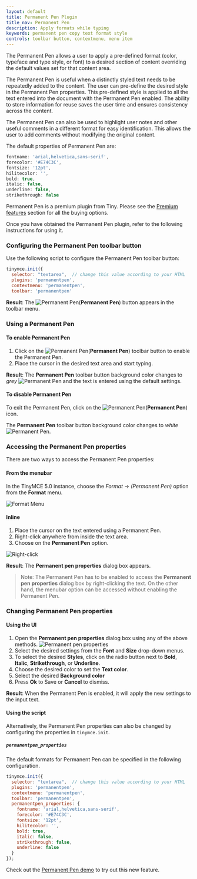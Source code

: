 ```yaml
---
layout: default
title: Permanent Pen Plugin
title_nav: Permanent Pen
description: Apply formats while typing
keywords: permanent pen copy text format style
controls: toolbar button, contextmenu, menu item
---
```


The Permanent Pen allows a user to apply a pre-defined format (color, typeface and type style, or font) to a desired section of content overriding the default values set for that content area.

The Permanent Pen is useful when a distinctly styled text needs to be repeatedly added to the content. The user can pre-define the desired style in the Permanent Pen properties. This pre-defined style is applied to all the text entered into the document with the Permanent Pen enabled. The ability to store information for reuse saves the user time and ensures consistency across the content.

The Permanent Pen can also be used to highlight user notes and other useful comments in a different format for easy identification. This allows the user to add comments without modifying the original content.

The default properties of Permanent Pen are:

```js
fontname: 'arial,helvetica,sans-serif',
forecolor: '#E74C3C',
fontsize: '12pt',
hilitecolor: '',
bold: true,
italic: false,
underline: false,
strikethrough: false
```

Permanent Pen is a premium plugin from Tiny. Please see the [Premium features]({{site.baseurl}}/enterprise/permanentpen/) section for all the buying options.

Once you have obtained the Permanent Pen plugin, refer to the following instructions for using it.

### Configuring the Permanent Pen toolbar button

Use the following script to configure the Permanent Pen toolbar button:

```js
tinymce.init({
  selector: "textarea",  // change this value according to your HTML
  plugins: 'permanentpen',
  contextmenu: 'permanentpen',
  toolbar: 'permanentpen'
```
**Result**:
The ![**Permanent Pen**]({{site.baseurl}}/images/pp-disabled.png)(**Permanent Pen**) button appears in the toolbar menu.

### Using a Permanent Pen

#### To enable Permanent Pen

1. Click on the ![**Permanent Pen**]({{site.baseurl}}/images/pp-disabled.png)(**Permanent Pen**) toolbar button to enable the Permanent Pen.
2. Place the cursor in the desired text area and start typing.

**Result**:
The **Permanent Pen** toolbar button background color changes to _grey_ ![**Permanent Pen**]({{site.baseurl}}/images/pp-enabled.png) and the text is entered using the default settings.

#### To disable Permanent Pen

To exit the Permanent Pen, click on the ![**Permanent Pen**]({{site.baseurl}}/images/pp-enabled.png)(**Permanent Pen**) icon.

The **Permanent Pen** toolbar button background color changes to _white_ ![**Permanent Pen**]({{site.baseurl}}/images/pp-disabled.png).

### Accessing the Permanent Pen properties

There are two ways to access the Permanent Pen properties:

#### From the menubar

In the TinyMCE 5.0 instance, choose the *Format* -> *(Permanent Pen)* option from the **Format** menu.

![Format Menu]({{site.baseurl}}/images/formatmenu.png)

#### Inline

1. Place the cursor on the text entered using a Permanent Pen.
2. Right-click anywhere from inside the text area.
3. Choose on the **Permanent Pen** option.

![Right-click]({{site.baseurl}}/images/right-click.png)

**Result**:
The **Permanent pen properties** dialog box appears.

> Note: The Permanent Pen has to be enabled to access the **Permanent pen properties** dialog box by right-clicking the text. On the other hand, the menubar option can be accessed without enabling the Permanent Pen.

### Changing Permanent Pen properties

#### Using the UI

1. Open the **Permanent pen properties** dialog box using any of the above methods.
![Permanent pen properties]({{site.baseurl}}/images/pp-prop.png)
2. Select the desired settings from the **Font** and **Size** drop-down menus.
3. To select the desired **Styles**, click on the radio button next to **Bold**, **Italic**, **Strikethrough**, or **Underline**.
4. Choose the desired color to set the **Text color**.
5. Select the desired **Background color**
6. Press **Ok** to Save or **Cancel** to dismiss.

**Result**:
When the Permanent Pen is enabled, it will apply the new settings to the input text.

#### Using the script

Alternatively, the Permanent Pen properties can also be changed by configuring the properties in `tinymce.init`.

##### `permanentpen_properties`

The default formats for Permanent Pen can be specified in the following configuration.

```js
tinymce.init({
  selector: "textarea",  // change this value according to your HTML
  plugins: 'permanentpen',
  contextmenu: 'permanentpen',
  toolbar: 'permanentpen',
  permanentpen_properties: {
    fontname: 'arial,helvetica,sans-serif',
    forecolor: '#E74C3C',
    fontsize: '12pt',
    hilitecolor: '',
    bold: true,
    italic: false,
    strikethrough: false,
    underline: false
  }
});
```

Check out the [Permanent Pen demo]({{site.baseurl}}/demo/permanentpen/) to try out this new feature.
